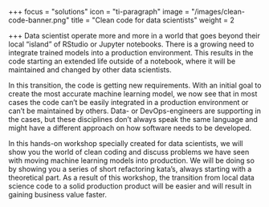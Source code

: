 +++
focus = "solutions"
icon = "ti-paragraph"
image = "/images/clean-code-banner.png"
title = "Clean code for data scientists"
weight = 2

+++
Data scientist operate more and more in a world that goes beyond their local “island” of RStudio or Jupyter notebooks. There is a growing need to integrate trained models into a production environment. This results in the code starting an extended life outside of a notebook, where it will be maintained and changed by other data scientists.  

In this transition, the code is getting new requirements. With an initial goal to create the most accurate machine learning model, we now see that in most cases the code can’t be easily integrated in a production environment or can’t be maintained by others. Data- or DevOps-engineers are supporting in the cases, but these disciplines don’t always speak the same language and might have a different approach on how software needs to be developed.  

In this hands-on workshop specially created for data scientists, we will show you the world of clean coding and discuss problems we have seen with moving machine learning models into production. We will be doing so by showing you a series of short refactoring kata’s, always starting with a theoretical part. As a result of this workshop, the transition from local data science code to a solid production product will be easier and will result in gaining business value faster. 
